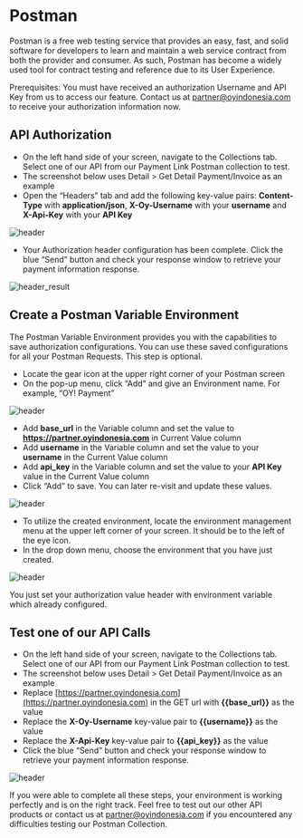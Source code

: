 # Postman

Postman is a free web testing service that provides an easy, fast, and solid software for developers to learn and maintain a web service contract from both the provider and consumer. As such, Postman has become a widely used tool for contract testing and reference due to its User Experience.

Prerequisites: You must have received an authorization Username and API Key from us to access our feature. Contact us at partner@oyindonesia.com to receive your authorization information now.

## API Authorization

- On the left hand side of your screen, navigate to the Collections tab. Select one of our API from our Payment Link Postman collection to test.
- The screenshot below uses Detail > Get Detail Payment/Invoice as an example
- Open the “Headers” tab and add the following key-value pairs: **Content-Type** with **application/json**, **X-Oy-Username** with your **username** and **X-Api-Key** with your **API Key**

![header](images/postman_checkout_header.png)

- Your Authorization header configuration has been complete. Click the blue “Send” button and check your response window to retrieve your payment information response.

![header_result](images/postman_checkout_header_finish.png)

## Create a Postman Variable Environment

The Postman Variable Environment provides you with the capabilities to save authorization configurations. You can use these saved configurations for all your Postman Requests. This step is optional.

- Locate the gear icon at the upper right corner of your Postman screen
- On the pop-up menu, click “Add” and give an Environment name. For example, “OY! Payment”

![header](images/postman_checkout_add_environtment.png)

- Add **base_url** in the Variable column and set the value to **https://partner.oyindonesia.com** in Current Value column
- Add **username** in the Variable column and set the value to your **username** in the Current Value column
- Add **api_key** in the Variable column and set the value to your **API Key** value in the Current Value column
- Click “Add” to save. You can later re-visit and update these values.

![header](images/postman_checkout_setup_environtment.png)

- To utilize the created environment, locate the environment management menu at the upper left corner of your screen. It should be to the left of the eye icon.
- In the drop down menu, choose the environment that you have just created.

![header](images/postman_checkout_choose_environtment.png)

You just set your authorization value header with environment variable which already configured.

## Test one of our API Calls

- On the left hand side of your screen, navigate to the Collections tab. Select one of our API from our Payment Link Postman collection to test.
- The screenshot below uses Detail > Get Detail Payment/Invoice as an example
- Replace [https://partner.oyindonesia.com](https://partner.oyindonesia.com) in the GET url with **{{base_url}}** as the value
- Replace the **X-Oy-Username** key-value pair to **{{username}}** as the value
- Replace the **X-Api-Key** key-value pair to **{{api_key}}** as the value
- Click the blue “Send” button and check your response window to retrieve your payment information response.

![header](images/postman_checkout_detail.png)

If you were able to complete all these steps, your environment is working perfectly and is on the right track. Feel free to test out our other API products or contact us at [partner@oyindonesia.com](partner@oyindonesia.com) if you encountered any difficulties testing our Postman Collection.
